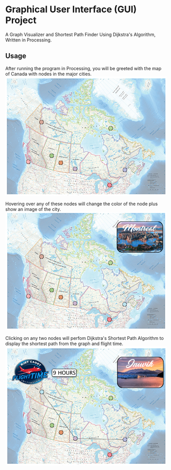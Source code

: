 # Graphical User Interface (GUI) Project
A Graph Visualizer and Shortest Path Finder Using Dijkstra's Algorithm, Written in Processing.
	
## Usage
After running the program in Processing, you will be greeted with the map of Canada with nodes in the major cities.
![](screenshots/CanadaMapWNodes.png)

Hovering over any of these nodes will change the color of the node plus show an image of the city.
![](screenshots/CanadaMapDiscoveringCities.png)

Clicking on any two nodes will perfom Dijkstra's Shortest Path Algorithm to display the shortest path from the graph and flight time.
![](screenshots/CanadaMapWFlightTimeBtNodes.png)
